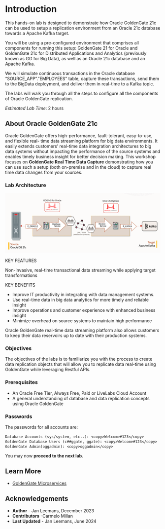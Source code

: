 # Introduction

This hands-on lab is designed to demonstrate how Oracle GoldenGate 21c can be used to setup a replication environment from an Oracle 21c database towards a Apache Kafka target.

You will be using a pre-configured environment that comprises all components for running this setup: GoldenGate 21 for Oracle and GoldenGate 21c for Distributed Applications and Analytics (previously known as GG for Big Data), as well as an Oracle 21c database and an Apache Kafka.

We will simulate continuous transactions in the Oracle database “SOURCE_APP”.”EMPLOYEES” table, capture these transactions, send them to the BigData deployment, and deliver them in real-time to a Kafka topic.

The labs will walk you through all the steps to configure all the components of Oracle GoldenGate replication.

*Estimated Lab Time*: 2 hours

## About Oracle GoldenGate 21c

Oracle GoldenGate offers high-performance, fault-tolerant, easy-to-use, and flexible real- time data streaming platform for big data environments. It easily extends customers’ real-time data integration architectures to big data systems without impacting the performance of the source systems and enables timely business insight for better decision making. This workshop focuses on **GoldenGate Real Time Data Capture** demonstrating how you can use such a setup (both on-premise and in the cloud) to capture real time data changes from your sources.

### Lab Architecture

![Image of the Lab Architecture showing Source Target and Capturing components](./images/gg21c-lab-archi.png " ")

KEY FEATURES

Non-invasive, real-time transactional data streaming while applying target transformations

KEY BENEFITS

- Improve IT productivity in integrating with data management systems.
- Use real-time data in big data analytics for more timely and reliable insight
- Improve operations and customer experience with enhanced business insight
- Minimize overhead on source systems to maintain high performance

Oracle GoldenGate real-time data streaming platform also allows customers to keep their data reservoirs up to date with their production systems.

### Objectives

The objectives of the labs is to familiarize you with the process to create data replication objects that will allow you to replicate data real-time using GoldenGate while leveraging Restful APIs.

### Prerequisites

- An Oracle Free Tier, Always Free, Paid or LiveLabs Cloud Account
- A general understanding of database and data replication concepts using Oracle GoldenGate

### Passwords

The passwords for all accounts are:

```
Database Accounts (sys/system, etc..): <copy>Welcome#123</copy>
GoldenGate Database Users (c##ggate, ggate): <copy>Welcome#123</copy>
GoldenGate Admin(oggadmin): <copy>oggadmin</copy>
```

You may now **proceed to the next lab**.

## Learn More

* [GoldenGate Microservices](https://docs.oracle.com/en/middleware/goldengate/core/19.1/understanding/getting-started-oracle-goldengate.html#GUID-F317FD3B-5078-47BA-A4EC-8A138C36BD59)

## Acknowledgements

- **Author** - Jan Leemans, December 2023
- **Contributors** -Carmelo Millan
- **Last Updated** - Jan Leemans, June 2024
